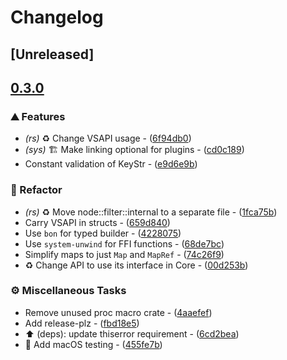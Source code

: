 # Changelog

## [Unreleased]

## [0.3.0](https://github.com/inflation/vapoursynth4-rs/compare/vapoursynth4-rs-v0.2.0...vapoursynth4-rs-v0.3.0)

### ⛰️ Features

- *(rs)* :recycle: Change VSAPI usage - ([6f94db0](https://github.com/inflation/vapoursynth4-rs/commit/6f94db0397cffe55937e288d795c3f9bdefcd209))
- *(sys)* :building_construction: Make linking optional for plugins - ([cd0c189](https://github.com/inflation/vapoursynth4-rs/commit/cd0c1892d8fdd23f349126b524bced5b6fcd8bfa))
- Constant validation of KeyStr - ([e9d6e9b](https://github.com/inflation/vapoursynth4-rs/commit/e9d6e9b40dd5860175f7773fb4c65571d6788b18))

### 🚜 Refactor

- *(rs)* :recycle: Move node::filter::internal to a separate file - ([1fca75b](https://github.com/inflation/vapoursynth4-rs/commit/1fca75b69c3434cb2723bb6b60ce642f7100805a))
- Carry VSAPI in structs - ([659d840](https://github.com/inflation/vapoursynth4-rs/commit/659d840e303ea2e46f04b2888b687d81f17a2dac))
- Use `bon` for typed builder - ([4228075](https://github.com/inflation/vapoursynth4-rs/commit/4228075c7f31d2dc48dafd8159a7c7646faca2f0))
- Use `system-unwind` for FFI functions - ([68de7bc](https://github.com/inflation/vapoursynth4-rs/commit/68de7bcf6637573cf87f478ee081126153cbbc78))
- Simplify maps to just `Map` and `MapRef` - ([74c26f9](https://github.com/inflation/vapoursynth4-rs/commit/74c26f9597706bf9c36119fed9c7389ea34be298))
- ♻️ Change API to use its interface in Core - ([00d253b](https://github.com/inflation/vapoursynth4-rs/commit/00d253b993f7ca0d38783c675c49386852808ba3))

### ⚙️ Miscellaneous Tasks

- Remove unused proc macro crate - ([4aaefef](https://github.com/inflation/vapoursynth4-rs/commit/4aaefeffc6f6040924b4d0c91dc0069a7272c90c))
- Add release-plz - ([fbd18e5](https://github.com/inflation/vapoursynth4-rs/commit/fbd18e559c79379e9b922d96fafb277a5f61da1f))
- :arrow_up: (deps): update thiserror requirement - ([6cd2bea](https://github.com/inflation/vapoursynth4-rs/commit/6cd2bead8e5a2b5116a7c801319523d086bb262f))
- :construction_worker: Add macOS testing - ([455fe7b](https://github.com/inflation/vapoursynth4-rs/commit/455fe7b0db84a8a38920528e2e40a6c459801cdf))

